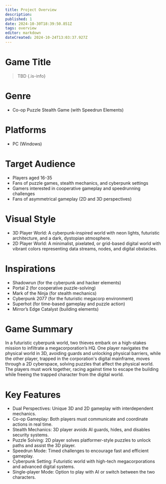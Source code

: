 ```yaml
---
title: Project Overview
description: 
published: 1
date: 2024-10-30T18:39:50.851Z
tags: overview
editor: markdown
dateCreated: 2024-10-24T13:03:37.927Z
---
```


# Game Title

> TBD
{.is-info}

# Genre

- Co-op Puzzle Stealth Game (with Speedrun Elements)

# Platforms

- PC (Windows)

# Target Audience

- Players aged 16-35
- Fans of puzzle games, stealth mechanics, and cyberpunk settings
- Gamers interested in cooperative gameplay and speedrunning challenges
- Fans of asymmetrical gameplay (2D and 3D perspectives)

# Visual Style

- 3D Player World: A cyberpunk-inspired world with neon lights, futuristic architecture, and a dark, dystopian atmosphere.
- 2D Player World: A minimalist, pixelated, or grid-based digital world with vibrant colors representing data streams, nodes, and digital obstacles.

# Inspirations

- Shadowrun (for the cyberpunk and hacker elements)
- Portal 2 (for cooperative puzzle-solving)
- Mark of the Ninja (for stealth mechanics)
- Cyberpunk 2077 (for the futuristic megacorp environment)
- Superhot (for time-based gameplay and puzzle action)
- Mirror’s Edge Catalyst (building elements)

# Game Summary

In a futuristic cyberpunk world, two thieves embark on a high-stakes mission to infiltrate a megacorporation’s HQ. One player navigates the physical world in 3D, avoiding guards and unlocking physical barriers, while the other player, trapped in the corporation's digital mainframe, moves through a 2D cyberspace, solving puzzles that affect the physical world. The players must work together, racing against time to escape the building while freeing the trapped character from the digital world.

# Key Features

- Dual Perspectives: Unique 3D and 2D gameplay with interdependent mechanics.
- Co-op Gameplay: Both players must communicate and coordinate actions in real time.
- Stealth Mechanics: 3D player avoids AI guards, hides, and disables security systems.
- Puzzle Solving: 2D player solves platformer-style puzzles to unlock paths and assist the 3D player.
- Speedrun Mode: Timed challenges to encourage fast and efficient gameplay.
- Cyberpunk Setting: Futuristic world with high-tech megacorporations and advanced digital systems.
- Single-player Mode: Option to play with AI or switch between the two characters.